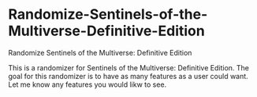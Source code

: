 # Randomize-Sentinels-of-the-Multiverse-Definitive-Edition
Randomize Sentinels of the Multiverse: Definitive Edition

This is a randomizer for Sentinels of the Multiverse: Definitive Edition.
The goal for this randomizer is to have as many features as a user could want.
Let me know any features you would likw to see.